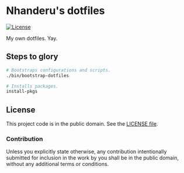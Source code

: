 # Nhanderu's dotfiles

[![License][badge-1-img]][badge-1-link]

My own dotfiles. Yay.

## Steps to glory

```sh
# Bootstraps configurations and scripts.
./bin/bootstrap-dotfiles

# Installs packages.
install-pkgs
```

## License

This project code is in the public domain. See the [LICENSE file][1].

### Contribution

Unless you explicitly state otherwise, any contribution intentionally
submitted for inclusion in the work by you shall be in the public
domain, without any additional terms or conditions.

[1]: ./LICENSE

[badge-1-img]: https://img.shields.io/github/license/Nhanderu/dotfiles?style=flat-square
[badge-1-link]: https://github.com/Nhanderu/dotfiles/blob/master/LICENSE
